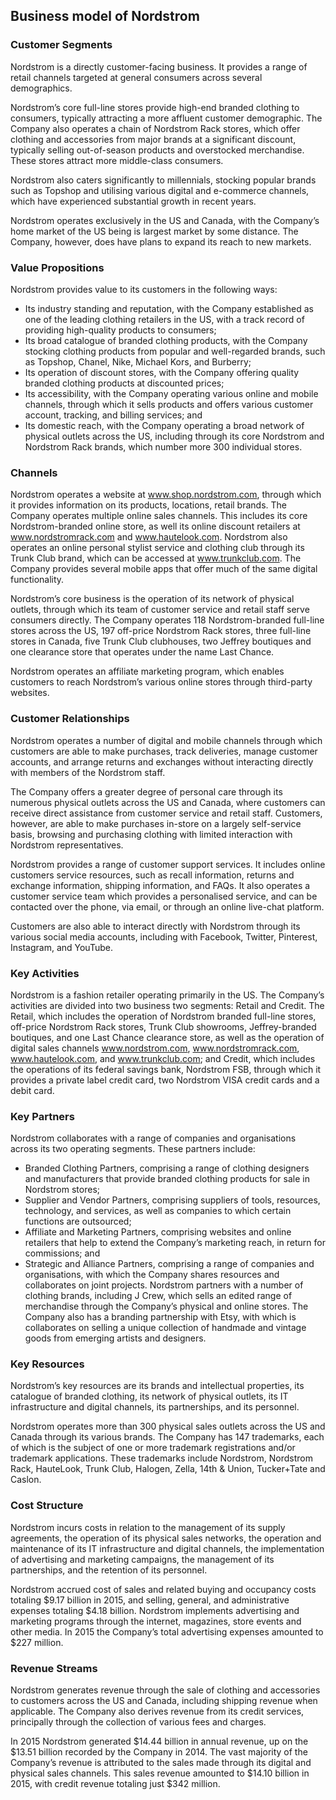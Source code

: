 Business model of Nordstrom
---------------------------

 ### Customer Segments

 Nordstrom is a directly customer-facing business. It provides a range of retail channels targeted at general consumers across several demographics.

 Nordstrom’s core full-line stores provide high-end branded clothing to consumers, typically attracting a more affluent customer demographic. The Company also operates a chain of Nordstrom Rack stores, which offer clothing and accessories from major brands at a significant discount, typically selling out-of-season products and overstocked merchandise. These stores attract more middle-class consumers.

 Nordstrom also caters significantly to millennials, stocking popular brands such as Topshop and utilising various digital and e-commerce channels, which have experienced substantial growth in recent years.

 Nordstrom operates exclusively in the US and Canada, with the Company’s home market of the US being is largest market by some distance. The Company, however, does have plans to expand its reach to new markets.

 ### Value Propositions

 Nordstrom provides value to its customers in the following ways:

  * Its industry standing and reputation, with the Company established as one of the leading clothing retailers in the US, with a track record of providing high-quality products to consumers;
 * Its broad catalogue of branded clothing products, with the Company stocking clothing products from popular and well-regarded brands, such as Topshop, Chanel, Nike, Michael Kors, and Burberry;
 * Its operation of discount stores, with the Company offering quality branded clothing products at discounted prices;
 * Its accessibility, with the Company operating various online and mobile channels, through which it sells products and offers various customer account, tracking, and billing services; and
 * Its domestic reach, with the Company operating a broad network of physical outlets across the US, including through its core Nordstrom and Nordstrom Rack brands, which number more 300 individual stores.
  ### Channels

 Nordstrom operates a website at www.shop.nordstrom.com, through which it provides information on its products, locations, retail brands. The Company operates multiple online sales channels. This includes its core Nordstrom-branded online store, as well its online discount retailers at www.nordstromrack.com and www.hautelook.com. Nordstrom also operates an online personal stylist service and clothing club through its Trunk Club brand, which can be accessed at www.trunkclub.com. The Company provides several mobile apps that offer much of the same digital functionality.

 Nordstrom’s core business is the operation of its network of physical outlets, through which its team of customer service and retail staff serve consumers directly. The Company operates 118 Nordstrom-branded full-line stores across the US, 197 off-price Nordstrom Rack stores, three full-line stores in Canada, five Trunk Club clubhouses, two Jeffrey boutiques and one clearance store that operates under the name Last Chance.

 Nordstrom operates an affiliate marketing program, which enables customers to reach Nordstrom’s various online stores through third-party websites.

 ### Customer Relationships

 Nordstrom operates a number of digital and mobile channels through which customers are able to make purchases, track deliveries, manage customer accounts, and arrange returns and exchanges without interacting directly with members of the Nordstrom staff.

 The Company offers a greater degree of personal care through its numerous physical outlets across the US and Canada, where customers can receive direct assistance from customer service and retail staff. Customers, however, are able to make purchases in-store on a largely self-service basis, browsing and purchasing clothing with limited interaction with Nordstrom representatives.

 Nordstrom provides a range of customer support services. It includes online customers service resources, such as recall information, returns and exchange information, shipping information, and FAQs. It also operates a customer service team which provides a personalised service, and can be contacted over the phone, via email, or through an online live-chat platform.

 Customers are also able to interact directly with Nordstrom through its various social media accounts, including with Facebook, Twitter, Pinterest, Instagram, and YouTube.

 ### Key Activities

 Nordstrom is a fashion retailer operating primarily in the US. The Company’s activities are divided into two business two segments: Retail and Credit. The Retail, which includes the operation of Nordstrom branded full-line stores, off-price Nordstrom Rack stores, Trunk Club showrooms, Jeffrey-branded boutiques, and one Last Chance clearance store, as well as the operation of digital sales channels www.nordstrom.com, www.nordstromrack.com, www.hautelook.com, and www.trunkclub.com; and Credit, which includes the operations of its federal savings bank, Nordstrom FSB, through which it provides a private label credit card, two Nordstrom VISA credit cards and a debit card.

 ### Key Partners

 Nordstrom collaborates with a range of companies and organisations across its two operating segments. These partners include:

  * Branded Clothing Partners, comprising a range of clothing designers and manufacturers that provide branded clothing products for sale in Nordstrom stores;
 * Supplier and Vendor Partners, comprising suppliers of tools, resources, technology, and services, as well as companies to which certain functions are outsourced;
 * Affiliate and Marketing Partners, comprising websites and online retailers that help to extend the Company’s marketing reach, in return for commissions; and
 * Strategic and Alliance Partners, comprising a range of companies and organisations, with which the Company shares resources and collaborates on joint projects.
  Nordstrom partners with a number of clothing brands, including J Crew, which sells an edited range of merchandise through the Company’s physical and online stores. The Company also has a branding partnership with Etsy, with which is collaborates on selling a unique collection of handmade and vintage goods from emerging artists and designers.

 ### Key Resources

 Nordstrom’s key resources are its brands and intellectual properties, its catalogue of branded clothing, its network of physical outlets, its IT infrastructure and digital channels, its partnerships, and its personnel.

 Nordstrom operates more than 300 physical sales outlets across the US and Canada through its various brands. The Company has 147 trademarks, each of which is the subject of one or more trademark registrations and/or trademark applications. These trademarks include Nordstrom, Nordstrom Rack, HauteLook, Trunk Club, Halogen, Zella, 14th & Union, Tucker+Tate and Caslon.

 ### Cost Structure

 Nordstrom incurs costs in relation to the management of its supply agreements, the operation of its physical sales networks, the operation and maintenance of its IT infrastructure and digital channels, the implementation of advertising and marketing campaigns, the management of its partnerships, and the retention of its personnel.

 Nordstrom accrued cost of sales and related buying and occupancy costs totaling $9.17 billion in 2015, and selling, general, and administrative expenses totaling $4.18 billion. Nordstrom implements advertising and marketing programs through the internet, magazines, store events and other media. In 2015 the Company’s total advertising expenses amounted to $227 million.

 ### Revenue Streams

 Nordstrom generates revenue through the sale of clothing and accessories to customers across the US and Canada, including shipping revenue when applicable. The Company also derives revenue from its credit services, principally through the collection of various fees and charges.

 In 2015 Nordstrom generated $14.44 billion in annual revenue, up on the $13.51 billion recorded by the Company in 2014. The vast majority of the Company’s revenue is attributed to the sales made through its digital and physical sales channels. This sales revenue amounted to $14.10 billion in 2015, with credit revenue totaling just $342 million.